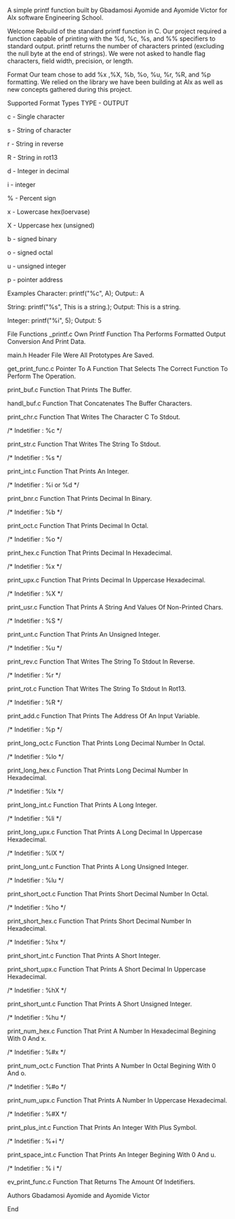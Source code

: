 A simple printf function built by Gbadamosi Ayomide and Ayomide Victor for Alx software Engineering School.

Welcome
Rebuild of the standard printf function in C. Our project required a function capable of printing with the %d, %c, %s, and %% specifiers to standard output. printf returns the number of characters printed (excluding the null byte at the end of strings). We were not asked to handle flag characters, field width, precision, or length.

Format
Our team chose to add %x ,%X, %b, %o, %u, %r, %R, and %p formatting. We relied on the library we have been building at Alx as well as new concepts gathered during this project.

Supported Format Types
TYPE - OUTPUT

c - Single character

s - String of character

r - String in reverse

R - String in rot13

d - Integer in decimal

i - integer

% - Percent sign

x - Lowercase hex(loervase)

X - Uppercase hex (unsigned)

b - signed binary

o - signed octal

u - unsigned integer

p - pointer address

Examples
Character: printf("%c", A); Output:: A

String: printf("%s", This is a string.); Output: This is a string.

Integer: printf("%i", 5); Output: 5

File Functions
_printf.c Own Printf Function Tha Performs Formatted Output Conversion And Print Data.

main.h
Header File Were All Prototypes Are Saved.

get_print_func.c
Pointer To A Function That Selects The Correct Function To Perform The Operation.

print_buf.c
Function That Prints The Buffer.

handl_buf.c
Function That Concatenates The Buffer Characters.

print_chr.c
Function That Writes The Character C To Stdout.

/* Indetifier : %c */

print_str.c
Function That Writes The String To Stdout.

/* Indetifier : %s */

print_int.c
Function That Prints An Integer.

/* Indetifier : %i or %d */

print_bnr.c
Function That Prints Decimal In Binary.

/* Indetifier : %b */

print_oct.c
Function That Prints Decimal In Octal.

/* Indetifier : %o */

print_hex.c
Function That Prints Decimal In Hexadecimal.

/* Indetifier : %x */

print_upx.c
Function That Prints Decimal In Uppercase Hexadecimal.

/* Indetifier : %X */

print_usr.c
Function That Prints A String And Values Of Non-Printed Chars.

/* Indetifier : %S */

print_unt.c
Function That Prints An Unsigned Integer.

/* Indetifier : %u */

print_rev.c
Function That Writes The String To Stdout In Reverse.

/* Indetifier : %r */

print_rot.c
Function That Writes The String To Stdout In Rot13.

/* Indetifier : %R */

print_add.c
Function That Prints The Address Of An Input Variable.

/* Indetifier : %p */

print_long_oct.c
Function That Prints Long Decimal Number In Octal.

/* Indetifier : %lo */

print_long_hex.c
Function That Prints Long Decimal Number In Hexadecimal.

/* Indetifier : %lx */

print_long_int.c
Function That Prints A Long Integer.

/* Indetifier : %li */

print_long_upx.c
Function That Prints A Long Decimal In Uppercase Hexadecimal.

/* Indetifier : %lX */

print_long_unt.c
Function That Prints A Long Unsigned Integer.

/* Indetifier : %lu */

print_short_oct.c
Function That Prints Short Decimal Number In Octal.

/* Indetifier : %ho */

print_short_hex.c
Function That Prints Short Decimal Number In Hexadecimal.

/* Indetifier : %hx */

print_short_int.c
Function That Prints A Short Integer.

print_short_upx.c
Function That Prints A Short Decimal In Uppercase Hexadecimal.

/* Indetifier : %hX */

print_short_unt.c
Function That Prints A Short Unsigned Integer.

/* Indetifier : %hu */

print_num_hex.c
Function That Print A Number In Hexadecimal Begining With 0 And x.

/* Indetifier : %#x */

print_num_oct.c
Function That Prints A Number In Octal Begining With 0 And o.

/* Indetifier : %#o */

print_num_upx.c
Function That Prints A Number In Uppercase Hexadecimal.

/* Indetifier : %#X */

print_plus_int.c
Function That Prints An Integer With Plus Symbol.

/* Indetifier : %+i */

print_space_int.c
Function That Prints An Integer Begining With 0 And u.

/* Indetifier : % i */

ev_print_func.c
Function That Returns The Amount Of Indetifiers.

Authors
Gbadamosi Ayomide and Ayomide Victor

End
